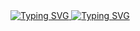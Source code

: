 <a href="https://git.io/typing-svg">
<img src="https://readme-typing-svg.demolab.com?font=Poppins&weight=500&size=40&pause=1000&color=1D8CF7&background=FF000000&center=true&vCenter=true&multiline=true&random=true&width=435&height=60&lines=Gabriel+JAGUENEAU" alt="Typing SVG" />
</a>

<a href="https://git.io/typing-svg">
  <img src="https://readme-typing-svg.demolab.com?font=Poppins&weight=500&pause=1000&color=1D8CF7&background=FF000000&center=true&vCenter=true&multiline=true&random=true&width=435&height=35&lines=D%C3%A9veloppeur+Web+FrontEnd" alt="Typing SVG" />
</a>
